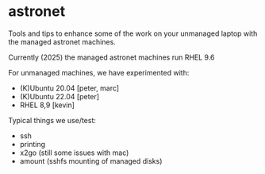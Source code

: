 # astronet

Tools and tips to enhance some of the work on your unmanaged laptop with
the managed astronet machines.

Currently (2025) the managed astronet machines run RHEL 9.6

For unmanaged machines, we have experimented with:

* (K)Ubuntu 20.04 [peter, marc]
* (K)Ubuntu 22.04 [peter]
* RHEL 8,9 [kevin]

Typical things we use/test:

* ssh
* printing
* x2go (still some issues with mac)
* amount (sshfs mounting of managed disks)

